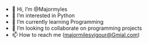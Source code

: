 - 👋 Hi, I’m @Majormyles
- 👀 I’m interested in Python
- 🌱 I’m currently learning Programming
- 💞️ I’m looking to collaborate on programming projects
- 📫 How to reach me (majormilesvigour@Gmial.com)

<!---
Majormyles/Majormyles is a ✨ special ✨ repository because its `README.md` (this file) appears on your GitHub profile.
You can click the Preview link to take a look at your changes.
--->
